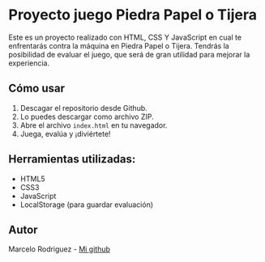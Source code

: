 # Proyecto juego Piedra Papel o Tijera
Este es un proyecto realizado con HTML, CSS Y JavaScript en cual te enfrentarás contra la máquina en Piedra Papel o Tijera. 
Tendrás la posibilidad de evaluar el juego, que será de gran utilidad para mejorar la experiencia. 

## Cómo usar

1. Descagar el repositorio desde Github.
2. Lo puedes descargar como archivo ZIP.
3. Abre el archivo `index.html` en tu navegador.
4. Juega, evalúa y ¡diviértete! 

## Herramientas utilizadas:
- HTML5
- CSS3
- JavaScript
- LocalStorage (para guardar evaluación)

## Autor

Marcelo Rodriguez - [Mi github](https://github.com/Marcelorp89)